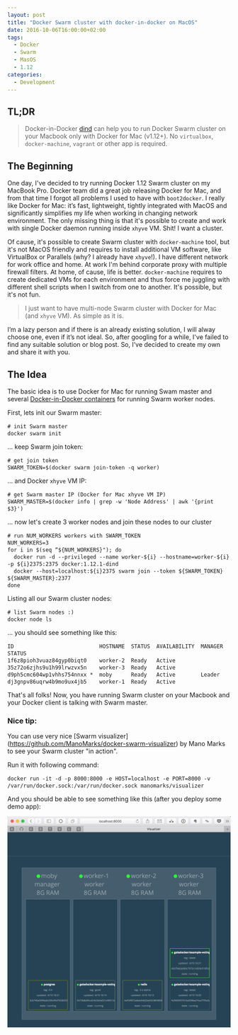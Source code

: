 ```yaml
---
layout: post
title: "Docker Swarm cluster with docker-in-docker on MacOS"
date: 2016-10-06T16:00:00+02:00
tags:
  - Docker
  - Swarm
  - MasOS
  - 1.12
categories:
  - Development
---
```


## TL;DR

> Docker-in-Docker [dind](https://hub.docker.com/_/docker/) can help you to run Docker Swarm cluster on your Macbook only with Docker for Mac (v1.12+). No `virtualbox`, `docker-machine`, `vagrant` or other app is required.

## The Beginning

One day, I've decided to try running Docker 1.12 Swarm cluster on my MacBook Pro. Docker team did a great job releasing Docker for Mac, and from that time I forgot all problems I used to have with `boot2docker`. I really like Docker for Mac: it’s fast, lightweight, tightly integrated with MacOS and significantly simplifies my life when working in changing network environment. The only missing thing is that it's possible to create and work with single Docker daemon running inside `xhyve` VM. Shit! I want a cluster.

Of cause, it's possible to create Swarm cluster with `docker-machine` tool, but it's not MacOS friendly and requires to install additional VM software, like VirtualBox or Parallels (why? I already have `xhyve`!). I have different network for work office and home. At work I'm behind corporate proxy with multiple firewall filters. At home, of cause, life is better. `docker-machine` requires to create dedicated VMs for each environment and thus force me juggling with different shell scripts when I switch from one to another. It's possible, but it's not fun.

> I just want to have multi-node Swarm cluster with Docker for Mac (and `xhyve` VM). As simple as it is.

I’m a lazy person and if there is an already existing solution, I will alway choose one, even if it’s not ideal. So, after googling for a while, I've failed to find any suitable solution or blog post. So, I’ve decided to create my own and share it with you.

## The Idea

The basic idea is to use Docker for Mac for running Swam master and several [Docker-in-Docker containers](https://hub.docker.com/_/docker/) for running Swarm worker nodes.

First, lets init our Swarm master:
```
# init Swarm master
docker swarm init
```

... keep Swarm join token:
```
# get join token
SWARM_TOKEN=$(docker swarm join-token -q worker)
```

... and Docker `xhyve` VM IP:
```
# get Swarm master IP (Docker for Mac xhyve VM IP)
SWARM_MASTER=$(docker info | grep -w 'Node Address' | awk '{print $3}')
```

... now let's create 3 worker nodes and join these nodes to our cluster
```
# run NUM_WORKERS workers with SWARM_TOKEN
NUM_WORKERS=3
for i in $(seq “${NUM_WORKERS}"); do
  docker run -d --privileged --name worker-${i} --hostname=worker-${i} -p ${i}2375:2375 docker:1.12.1-dind
  docker --host=localhost:${i}2375 swarm join --token ${SWARM_TOKEN} ${SWARM_MASTER}:2377
done
```

Listing all our Swarm cluster nodes:
```
# list Swarm nodes :)
docker node ls
```
... you should see something like this:
```
ID                           HOSTNAME  STATUS  AVAILABILITY  MANAGER STATUS
1f6z8pioh3vuaz84gyp0biqt0    worker-2  Ready   Active
35z72o6zjhs9u1h99lrwzvx5n    worker-3  Ready   Active
d9ph5cmc604wp1vhhs754nnxx *  moby      Ready   Active        Leader
dj3gnpv86uqrw4b9mo9ux4jb5    worker-1  Ready   Active
```

That's all folks! Now, you have running Swarm cluster on your Macbook and your Docker client is talking with Swarm master.

### Nice tip:

You can use very nice [Swarm visualizer] (https://github.com/ManoMarks/docker-swarm-visualizer) by Mano Marks to see your Swarm cluster "in action".

Run it with following command:
```
docker run -it -d -p 8000:8000 -e HOST=localhost -e PORT=8000 -v /var/run/docker.sock:/var/run/docker.sock manomarks/visualizer
```

And you should be able to see something like this (after you deploy some demo app):

![Docker Swarm visualizer: Voting App](/assets/images/docker_visualizer.png)

